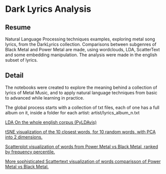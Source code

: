 # Dark Lyrics Analysis

## Resume
Natural Language Processing techniques examples, exploring metal song lyrics, from the DarkLyrics collection.
Comparisons between subgenres of Black Metal and Power Metal are made, using wordclouds, LDA, ScatterText and some embedding manipulation. 
The analysis were made in the english subset of lyrics. 

## Detail 

The notebooks were created to explore the meaning behind a collection of lyrics of Metal Music, and to apply natural language techniques from basic to advanced while learning in practice.

The global process starts with a collection of txt files, each of one has a full album on it, inside a folder for each artist: artist/lyrics_album_n.txt

<a href="http://htmlpreview.github.io/?https://github.com/twbs/bootstrap/blob/gh-pages/2.3.2/index.html" target="_blank">LDA On the whole english corpus (PyLDAvis)</a>

<a href="https://github.com/seba54322/dark_lyrics_analysis/blob/master/similar_words.png" target="_blank">tSNE visualization of the 10 closest words, for 10 random words, with PCA into 2 dimensions.</a>

<a href="https://github.com/seba54322/dark_lyrics_analysis/blob/master/new_power_black_v3_pretty.html" target="_blank">Scatterplot visualization of words from Power Metal vs Black Metal, ranked by frequency percentile.</a>

<a href="https://github.com/seba54322/dark_lyrics_analysis/blob/master/power_black_LOPriorvsLog_pretty.html" target="_blank">More sophisticated Scattertext visualization of words comparisson of Power Metal vs Black Metal.</a>
